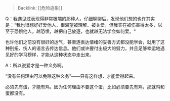 > Backlink: [[危险迹象]]

Q：我遇见过表现得非常极端的那种人，仔细聊聊后，发现他们想的也许其实是：“我也很想好好爱他人，很渴望被理解、被关爱，但我实在被伤害得太多，以至于恐惧他人，越恐惧，越把自己放逐，也就越无法学会如何爱。“

也许他们之前没有很好的运气，甚至连表达情绪的妥善方式都没能学会，就用了这种别扭、伤人的语言去传达信息。他们或许要付出极大的努力，并且足够幸运地遇见好的学习榜样，才能从这种状态中走出来。

A：所以说爱才是一种义务啊。

“没有任何理由可以免除这种义务”——只有这样想，才能爱得起来。

必须先有蛋，才能有鸡。因为任何理由不要这个蛋，比如必须要先有鸡，那就鸡和蛋都没有。
